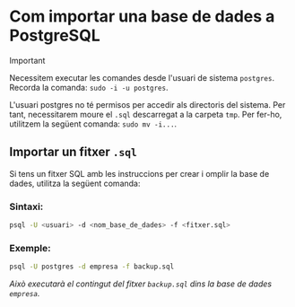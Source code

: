 # Com importar una base de dades a PostgreSQL 

> [!IMPORTANT]  
> Necessitem executar les comandes desde l'usuari de sistema `postgres`. Recorda la comanda: `sudo -i -u postgres`.
> 
> L'usuari postgres no té permisos per accedir als directoris del sistema. Per tant, necessitarem moure el `.sql` descarregat a la carpeta `tmp`. Per fer-ho, utilitzem la següent comanda: `sudo mv -i...`.

## Importar un fitxer `.sql`
Si tens un fitxer SQL amb les instruccions per crear i omplir la base de dades, utilitza la següent comanda:

### **Sintaxi:**
```sh
psql -U <usuari> -d <nom_base_de_dades> -f <fitxer.sql>
```

### **Exemple:**
```sh
psql -U postgres -d empresa -f backup.sql
```
*Això executarà el contingut del fitxer `backup.sql` dins la base de dades `empresa`.*
